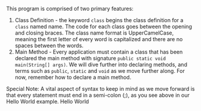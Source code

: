 This program is comprised of two primary features:

1. Class Definition - the keyword `class` begins the class definition for a `class` named name. The code for each class goes between the opening and closing braces. The class name format is UpperCamelCase, meaning the first letter of every word is capitalized and there are no spaces between the words. 
2. Main Method - Every application must contain a class that has been declared the main method with signature `public static void main(String[] args)`. We will dive further into declaring methods, and terms such as `public`, `static` and `void` as we move further along. For now, remember how to declare a main method.

Special Note: A vital aspect of syntax to keep in mind as we move forward is that every statement must end in a semi-colon (;), as you see above in our Hello World example.
Hello World
